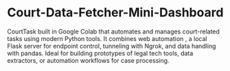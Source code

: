 # Court-Data-Fetcher-Mini-Dashboard
CourtTask built in Google Colab that automates and manages court-related tasks using modern Python tools. It combines web automation , a local Flask server for endpoint control, tunneling with Ngrok, and data handling with pandas. Ideal for building prototypes of legal tech tools, data extractors, or automation workflows for case processing.
